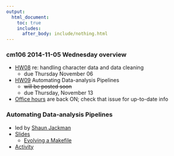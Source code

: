 ```yaml
---
output:
  html_document:
    toc: true
    includes:
      after_body: include/nothing.html
---
```


### cm106 2014-11-05 Wednesday overview

+ [HW08](hw08_data-cleaning.html) re: handling character data and data cleaning
    - due Thursday November 06
+ [HW09](hw09_automation.html) Automating Data-analysis Pipelines
    - ~~will be posted soon~~
	- due Thursday, November 13
+ [Office hours](https://github.com/STAT545-UBC/Discussion/issues/47) are back ON; check that issue for up-to-date info

### Automating Data-analysis Pipelines

+ led by [Shaun Jackman](http://sjackman.ca)
+ [Slides](block023_pipelines/slides.html)
	- [Evolving a Makefile](http://stat545-ubc.github.io/block023_pipelines/slides.html#/evolving-a-makefile)
+ [Activity](block023_pipelines.html)
